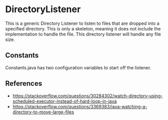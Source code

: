 # DirectoryListener

This is a generic Directory Listener to listen to files that are dropped into a specified directory. This is only a skeleton, meaning it does not include the implementation to handle the file. This directory listener will handle any file size.

## Constants

Constants.java has two configuration variables to start off the listener.

## References
- https://stackoverflow.com/questions/30284302/watch-directory-using-scheduled-executor-instead-of-hard-loop-in-java
- https://stackoverflow.com/questions/3369383/java-watching-a-directory-to-move-large-files